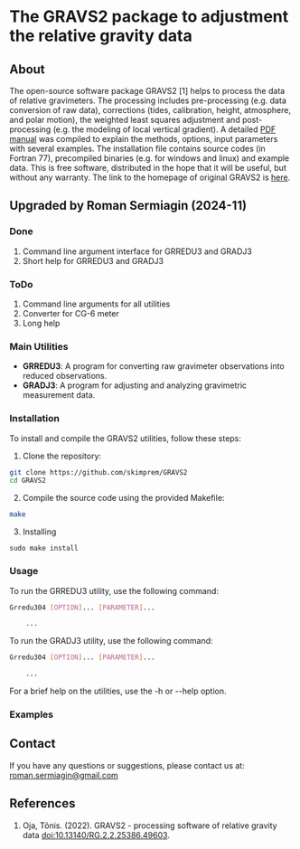 # The GRAVS2 package to adjustment the relative gravity data

## About

The open-source software package GRAVS2 [1] helps to process the data of relative
gravimeters. The processing includes pre-processing (e.g. data conversion of raw
data), corrections (tides, calibration, height, atmosphere, and polar motion),
the weighted least squares adjustment and post-processing (e.g. the modeling of
local vertical gradient). A detailed [PDF manual](./doc/GRAVS2_manual_20210603.pdf) was compiled to explain the
methods, options, input parameters with several examples. The installation file
contains source codes (in Fortran 77), precompiled binaries (e.g.
for windows and linux) and example data. This is free software, distributed in
the hope that it will be useful, but without any warranty. The link to the
homepage of original GRAVS2 is [here](
https://docs.google.com/document/d/13dG5Lp3x99OuriIaFnCpHbgse8to9pDzh3ju3fj1qbM).

## Upgraded by Roman Sermiagin (2024-11)

### Done

1. Command line argument interface for GRREDU3 and GRADJ3
2. Short help for GRREDU3 and GRADJ3

### ToDo

1. Command line arguments for all utilities
2. Converter for CG-6 meter
3. Long help

### Main Utilities

- **GRREDU3**: A program for converting raw gravimeter observations into reduced observations.
- **GRADJ3**: A program for adjusting and analyzing gravimetric measurement data.

### Installation

To install and compile the GRAVS2 utilities, follow these steps:

1. Clone the repository:

```bash
git clone https://github.com/skimprem/GRAVS2
cd GRAVS2
```

2. Compile the source code using the provided Makefile:

```bash
make
```

3. Installing

```
sudo make install
```

### Usage

To run the GRREDU3 utility, use the following command:

```bash
Grredu304 [OPTION]... [PARAMETER]...

    ...

```
To run the GRADJ3 utility, use the following command:

```bash
Grredu304 [OPTION]... [PARAMETER]...

    ...

```

For a brief help on the utilities, use the -h or --help option.

### Examples

## Contact

If you have any questions or suggestions, please contact us at:
[roman.sermiagin@gmail.com](mailto:roman.sermiagin@gmail.com)

## References

1. Oja, Tõnis. (2022). GRAVS2 - processing software of relative gravity data [doi:10.13140/RG.2.2.25386.49603](http://dx.doi.org/10.13140/RG.2.2.25386.49603). 


